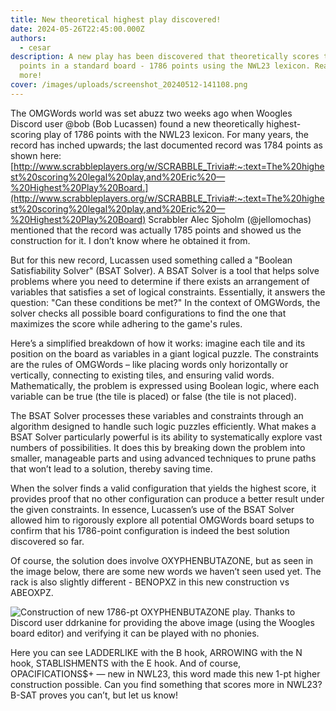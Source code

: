```yaml
---
title: New theoretical highest play discovered!
date: 2024-05-26T22:45:00.000Z
authors:
  - cesar
description: A new play has been discovered that theoretically scores the most
  points in a standard board - 1786 points using the NWL23 lexicon. Read on for
  more!
cover: /images/uploads/screenshot_20240512-141108.png
---
```

The OMGWords world was set abuzz two weeks ago when Woogles Discord user @bob (Bob Lucassen) found a new theoretically highest-scoring play of 1786 points with the NWL23 lexicon. For many years, the record has inched upwards; the last documented record was 1784 points as shown here: 
[http://www.scrabbleplayers.org/w/SCRABBLE_Trivia#:~:text=The%20highest%20scoring%20legal%20play,and%20Eric%20—%20Highest%20Play%20Board.](http://www.scrabbleplayers.org/w/SCRABBLE_Trivia#:~:text=The%20highest%20scoring%20legal%20play,and%20Eric%20—%20Highest%20Play%20Board) Scrabbler Alec Sjoholm (@jellomochas) mentioned that the record was actually 1785 points and showed us the construction for it. I don’t know where he obtained it from. 

But for this new record, Lucassen used something called a "Boolean Satisfiability Solver" (BSAT Solver). A BSAT Solver is a tool that helps solve problems where you need to determine if there exists an arrangement of variables that satisfies a set of logical constraints. Essentially, it answers the question: "Can these conditions be met?" In the context of OMGWords, the solver checks all possible board configurations to find the one that maximizes the score while adhering to the game's rules.

Here’s a simplified breakdown of how it works: imagine each tile and its position on the board as variables in a giant logical puzzle. The constraints are the rules of OMGWords – like placing words only horizontally or vertically, connecting to existing tiles, and ensuring valid words. Mathematically, the problem is expressed using Boolean logic, where each variable can be true (the tile is placed) or false (the tile is not placed). 

The BSAT Solver processes these variables and constraints through an algorithm designed to handle such logic puzzles efficiently. What makes a BSAT Solver particularly powerful is its ability to systematically explore vast numbers of possibilities. It does this by breaking down the problem into smaller, manageable parts and using advanced techniques to prune paths that won’t lead to a solution, thereby saving time.

When the solver finds a valid configuration that yields the highest score, it provides proof that no other configuration can produce a better result under the given constraints. In essence, Lucassen’s use of the BSAT Solver allowed him to rigorously explore all potential OMGWords board setups to confirm that his 1786-point configuration is indeed the best solution discovered so far. 

Of course, the solution does involve OXYPHENBUTAZONE, but as seen in the image below, there are some new words we haven’t seen used yet. The rack is also slightly different - BENOPXZ in this new construction vs ABEOXPZ. 

![](/images/uploads/screenshot_20240512-141108.png "Construction of new 1786-pt OXYPHENBUTAZONE play. Thanks to Discord user ddrkanine for providing the above image (using the Woogles board editor) and verifying it can be played with no phonies.")

Here you can see LADDERLIKE with the B hook, ARROWING with the N hook, STABLISHMENTS with the E hook. And of course, OPACIFICATIONS$+ — new in NWL23, this word made this new 1-pt higher construction possible. Can you find something that scores more in NWL23? B-SAT proves you can’t, but let us know!
